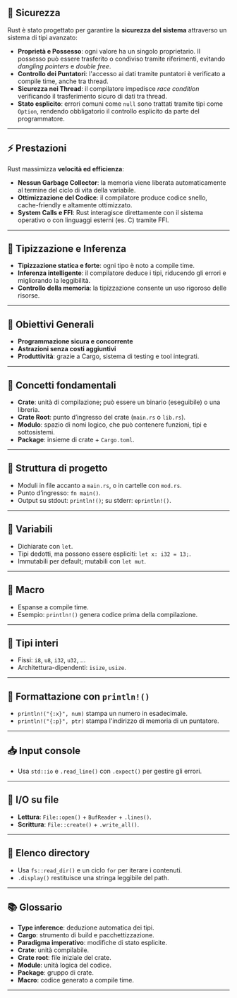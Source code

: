 ## 🔐 Sicurezza

Rust è stato progettato per garantire la **sicurezza del sistema** attraverso un sistema di tipi avanzato:

- **Proprietà e Possesso**: ogni valore ha un singolo proprietario. Il possesso può essere trasferito o condiviso tramite riferimenti, evitando *dangling pointers* e *double free*.
- **Controllo dei Puntatori**: l'accesso ai dati tramite puntatori è verificato a compile time, anche tra thread.
- **Sicurezza nei Thread**: il compilatore impedisce *race condition* verificando il trasferimento sicuro di dati tra thread.
- **Stato esplicito**: errori comuni come `null` sono trattati tramite tipi come `Option`, rendendo obbligatorio il controllo esplicito da parte del programmatore.

---

## ⚡ Prestazioni

Rust massimizza **velocità ed efficienza**:

- **Nessun Garbage Collector**: la memoria viene liberata automaticamente al termine del ciclo di vita della variabile.
- **Ottimizzazione del Codice**: il compilatore produce codice snello, cache-friendly e altamente ottimizzato.
- **System Calls e FFI**: Rust interagisce direttamente con il sistema operativo o con linguaggi esterni (es. C) tramite FFI.

---

## 🧠 Tipizzazione e Inferenza

- **Tipizzazione statica e forte**: ogni tipo è noto a compile time.
- **Inferenza intelligente**: il compilatore deduce i tipi, riducendo gli errori e migliorando la leggibilità.
- **Controllo della memoria**: la tipizzazione consente un uso rigoroso delle risorse.

---

## 🎯 Obiettivi Generali

- **Programmazione sicura e concorrente**
- **Astrazioni senza costi aggiuntivi**
- **Produttività**: grazie a Cargo, sistema di testing e tool integrati.

---

## 🧱 Concetti fondamentali

- **Crate**: unità di compilazione; può essere un binario (eseguibile) o una libreria.
- **Crate Root**: punto d’ingresso del crate (`main.rs` o `lib.rs`).
- **Modulo**: spazio di nomi logico, che può contenere funzioni, tipi e sottosistemi.
- **Package**: insieme di crate + `Cargo.toml`.

---

## 📂 Struttura di progetto

- Moduli in file accanto a `main.rs`, o in cartelle con `mod.rs`.
- Punto d’ingresso: `fn main()`.
- Output su stdout: `println!()`; su stderr: `eprintln!()`.

---

## 📝 Variabili

- Dichiarate con `let`.
- Tipi dedotti, ma possono essere espliciti: `let x: i32 = 13;`.
- Immutabili per default; mutabili con `let mut`.

---

## 🧰 Macro

- Espanse a compile time.
- Esempio: `println!()` genera codice prima della compilazione.

---

## 🔢 Tipi interi

- Fissi: `i8`, `u8`, `i32`, `u32`, ...
- Architettura-dipendenti: `isize`, `usize`.

---

## 🧾 Formattazione con `println!()`

- `println!("{:x}", num)` stampa un numero in esadecimale.
- `println!("{:p}", ptr)` stampa l'indirizzo di memoria di un puntatore.

---

## 📥 Input console

- Usa `std::io` e `.read_line()` con `.expect()` per gestire gli errori.

---

## 📂 I/O su file

- **Lettura**: `File::open()` + `BufReader` + `.lines()`.
- **Scrittura**: `File::create()` + `.write_all()`.

---

## 📁 Elenco directory

- Usa `fs::read_dir()` e un ciclo `for` per iterare i contenuti.
- `.display()` restituisce una stringa leggibile del path.

---

## 📚 Glossario

- **Type inference**: deduzione automatica dei tipi.
- **Cargo**: strumento di build e pacchettizzazione.
- **Paradigma imperativo**: modifiche di stato esplicite.
- **Crate**: unità compilabile.
- **Crate root**: file iniziale del crate.
- **Module**: unità logica del codice.
- **Package**: gruppo di crate.
- **Macro**: codice generato a compile time.

---
